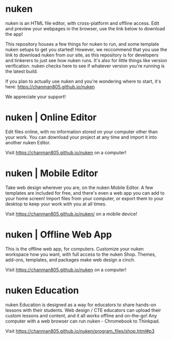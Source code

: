 # nuken
nuken is an HTML file editor, with cross-platform and offline access. Edit and preview your webpages in the browser, use the link below to download the app!

This repository houses a few things for nuken to run, and some template nuken setups to get you started! However, we reccommend that you use the link to download nuken from our site, as this repository is for developers and tinkerers to just see how nuken runs. It's also for little things like version verification. nuken checks here to see if whatever version you're running is the latest build.

If you plan to actually use nuken and you're wondering where to start, it's here:
https://chanman805.github.io/nuken

We appreciate your support!

# nuken | Online Editor 
Edit files online, with no information stored on your computer other than your work. You can download your project at any time and import it into another nuken Editor.

Visit https://chanman805.github.io/nuken on a computer!


# nuken | Mobile Editor
Take web design wherever you are, on the nuken Mobile Editor. A few templates are included for free, and there's even a web app you can add to your home screen!
Import files from your computer, or export them to your desktop to keep your work with you at all times.

Visit https://chanman805.github.io/nuken/ on a mobile device!

# nuken | Offline Web App
This is the offline web app, for computers. Customize your nuken workspace how you want, with full access to the nuken Shop. Themes, add-ons, templates, and packages make web design a cinch.

Visit https://chanman805.github.io/nuken on a computer!

# nuken Education
nuken Education is designed as a way for educators to share hands-on lessons with their students. Web design / CTE educators can upload their custom lessons and content, and it all works offline and on-the-go! Any computer with a web browser can run nuken - Chromebook to Thinkpad.

Visit https://chanman805.github.io/nuken/program_files/shop.html#p3

